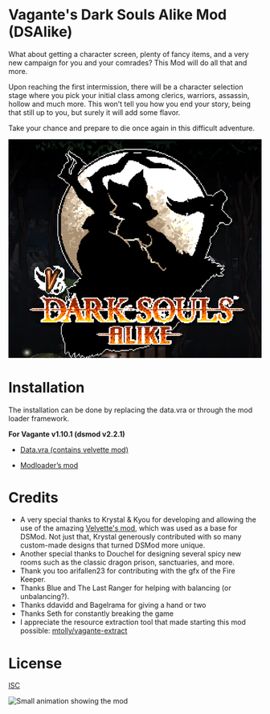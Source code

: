 # Vagante's Dark Souls Alike Mod (DSAlike)

What about getting a character screen, plenty of fancy items, and a very new campaign for you and your comrades? This Mod will do all that and more. 

Upon reaching the first intermission, there will be a character selection stage where you pick your initial class among clerics, warriors, assassin, hollow and much more. This won’t tell you how you end your story, being that still up to you, but surely it will add some flavor. 

Take your chance and prepare to die once again in this difficult adventure. 

![Cover image of the mod](https://github.com/miguelcjalmeida/vagante-dsmod/raw/master/assets/github/face.png)

# Installation
The installation can be done by replacing the data.vra or through the mod loader framework. 

**For Vagante v1.10.1 (dsmod v2.2.1)**

- [Data.vra (contains velvette mod)](https://drive.google.com/file/d/1ZVkiB7_r16YdpacumMFRlGo29oEXkXLc/view?usp=sharing)

- [Modloader’s mod](https://drive.google.com/file/d/1YdQCwLpDOeIP1Zo7HgYCMd3uoN4Ec7uU/view?usp=sharing)

# Credits
- A very special thanks to Krystal & Kyou for developing and allowing the use of the amazing [Velvette's mod](https://drive.google.com/open?id=1fGLOVHN1wvMlyu6t2DpFxafBGoLIfVhw), which was used as a base for DSMod. Not just that, Krystal generously contributed with so many custom-made designs that turned DSMod more unique.  
- Another special thanks to Douchel for designing several spicy new rooms such as the classic dragon prison, sanctuaries, and more. 
- Thank you too arifallen23 for contributing with the gfx of the Fire Keeper.
- Thanks Blue and The Last Ranger for helping with balancing (or unbalancing?).
- Thanks ddavidd and Bagelrama for giving a hand or two
- Thanks Seth for constantly breaking the game
- I appreciate the resource extraction tool that made starting this mod possible: [mtolly/vagante-extract](https://github.com/mtolly/vagante-extract)

# License
[ISC](https://choosealicense.com/licenses/isc/)

![Small animation showing the mod](https://github.com/miguelcjalmeida/vagante-dsmod/raw/master/assets/github/slimes4.gif)
